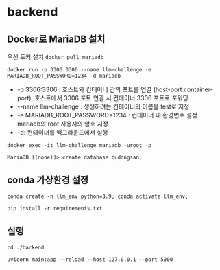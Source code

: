 # backend

## Docker로 MariaDB 설치
우선 도커 설치
`docker pull mariadb`

`docker run -p 3306:3306 --name llm-challenge -e MARIADB_ROOT_PASSWORD=1234 -d mariadb`

* -p 3306:3306 : 호스트와 컨테이너 간의 포트를 연결 (host-port:container-port), 호스트에서 3306 포트 연결 시 컨테이너 3306 포트로 포워딩
* --name llm-challenge : 생성하려는 컨테이너의 이름을 test로 지정
* -e MARIADB_ROOT_PASSWORD=1234 : 컨테이너 내 환경변수 설정. mariadb의 root 사용자의 암호 지정
* -d: 컨테이너를 백그라운드에서 실행

`docker exec -it llm-challenge mariadb -uroot -p`

`MariaDB [(none)]> create database budongsan;`

## conda 가상환경 설정
`conda create -n llm_env python=3.9; conda activate llm_env;  `

`pip install -r requirements.txt`


## 실행
`cd ./backend`

`uvicorn main:app --reload --host 127.0.0.1 --port 5000`
